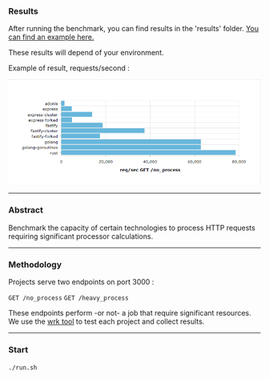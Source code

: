 ### Results

After running the benchmark, you can find results in the 'results' folder. [You can find an example here.](results)

These results will depend of your environment.

Example of result, requests/second :

![results chart](results/graph.png)

---

### Abstract

Benchmark the capacity of certain technologies to process HTTP requests requiring significant processor calculations.

---

### Methodology

Projects serve two endpoints on port 3000 :

`GET /no_process`
`GET /heavy_process`

These endpoints perform -or not- a job that require significant resources. We use the [wrk tool](https://github.com/giltene/wrk2) to test each project and collect results.

---

### Start

`./run.sh`
